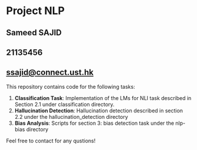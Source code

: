 # Project NLP

## Sameed SAJID
## 21135456
## ssajid@connect.ust.hk

This repository contains code for the following tasks:

1. **Classification Task**: Implementation of the LMs for NLI task described in Section 2.1 under classification directory.
2. **Hallucination Detection**: Hallucination detection described in section 2.2 under the hallucination_detection directory
3. **Bias Analysis**: Scripts for section 3: bias detection task under the nlp-bias directory

Feel free to contact for any qustions!